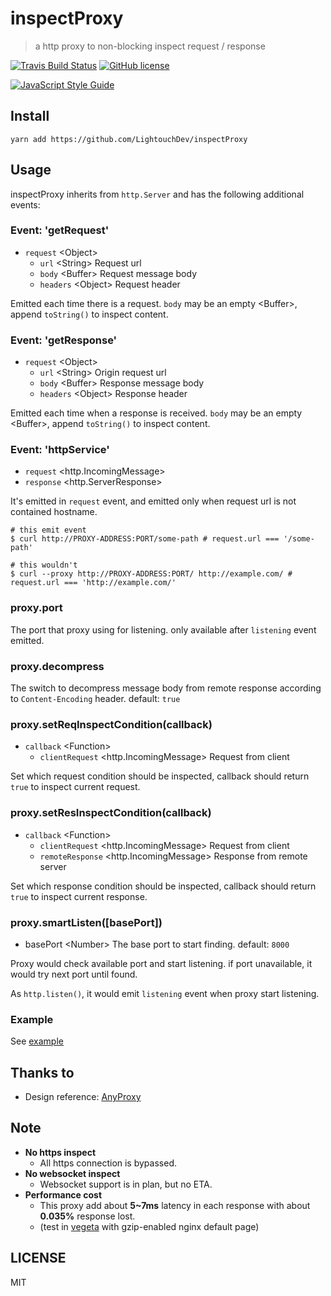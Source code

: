 # inspectProxy

> a http proxy to non-blocking inspect request / response

[![Travis Build Status](https://travis-ci.org/LightouchDev/inspectProxy.svg)](https://travis-ci.org/LightouchDev/inspectProxy) [![GitHub license](https://img.shields.io/badge/license-MIT-blue.svg)](https://github.com/LightouchDev/inspectProxy/blob/master/LICENSE)

[![JavaScript Style Guide](https://cdn.rawgit.com/standard/standard/master/badge.svg)](https://github.com/standard/standard)

## Install

```shell
yarn add https://github.com/LightouchDev/inspectProxy
```

## Usage

inspectProxy inherits from `http.Server` and has the following additional events:

### Event: 'getRequest'

* `request` \<Object>
  * `url` \<String> Request url
  * `body` \<Buffer> Request message body
  * `headers` \<Object> Request header

Emitted each time there is a request. `body` may be an empty \<Buffer>, append `toString()` to inspect content.

### Event: 'getResponse'

* `request` \<Object>
  * `url` \<String> Origin request url
  * `body` \<Buffer> Response message body
  * `headers` \<Object> Response header

Emitted each time when a response is received. `body` may be an empty \<Buffer>, append `toString()` to inspect content.

### Event: 'httpService'

* `request` \<http.IncomingMessage>
* `response` \<http.ServerResponse>

It's emitted in `request` event, and emitted only when request url is not contained hostname.

```shell
# this emit event
$ curl http://PROXY-ADDRESS:PORT/some-path # request.url === '/some-path'

# this wouldn't
$ curl --proxy http://PROXY-ADDRESS:PORT/ http://example.com/ # request.url === 'http://example.com/'
```

### proxy.port

The port that proxy using for listening. only available after `listening` event emitted.

### proxy.decompress

The switch to decompress message body from remote response according to `Content-Encoding` header. default: `true`

### proxy.setReqInspectCondition(callback)

* `callback` \<Function>
  * `clientRequest` \<http.IncomingMessage> Request from client

Set which request condition should be inspected, callback should return `true` to inspect current request.

### proxy.setResInspectCondition(callback)

* `callback` \<Function>
  * `clientRequest` \<http.IncomingMessage> Request from client
  * `remoteResponse` \<http.IncomingMessage> Response from remote server

Set which response condition should be inspected, callback should return `true` to inspect current response.

### proxy.smartListen([basePort])

* basePort \<Number> The base port to start finding. default: `8000`

Proxy would check available port and start listening. if port unavailable, it would try next port until found.

As `http.listen()`, it would emit `listening` event when proxy start listening.

### Example

See [example](example.js)

## Thanks to

* Design reference: [AnyProxy](https://github.com/alibaba/anyproxy)

## Note

* **No https inspect**
  * All https connection is bypassed.
* **No websocket inspect**
  * Websocket support is in plan, but no ETA.
* **Performance cost**
  * This proxy add about **5~7ms** latency in each response with about **0.035%** response lost.
  * (test in [vegeta](https://github.com/tsenart/vegeta) with gzip-enabled nginx default page)

## LICENSE

MIT